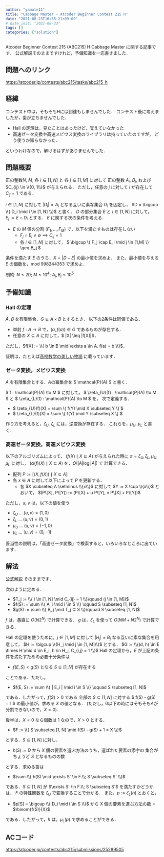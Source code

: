 ```yaml
---
author: "yamate11"
title: "Cabbage Master - Atcoder Beginner Contest 215 H"
date: "2021-08-23T16:35:21+09:00"
# date_init: "2021-08-23"
tags: []
categories: ["solution"]
---
```


Atcoder Beginner Contest 215 (ABC215) H Cabbage Master に関する記事です．
公式解説そのままですけれど，予備知識を一応書きました．

## 問題へのリンク

https://atcoder.jp/contests/abc215/tasks/abc215_h

## 経緯

コンテスト中は，そもそもHには到達もしませんでした．
コンテスト後に考えましたが，歯が立ちませんでした．

* Hall の定理は，見たことはあったけど，覚えていなかった
* 高速ゼータ変換や高速メビウス変換のライブラリは持っていたのですが，
  どう使うか知らなかった．
  
というわけなので，解けるはずがありませんでした．

## 問題概要

正の整数$N$, $M$; 各 $i\in [1, N]$ と 各 $j \in [1, M]$ に対して
正の整数 $A_i$, $B_j$, および $C_{ij} \in \\{0, 1\\}$ が与えられる．
ただし，任意の $j$ に対して $i$ が存在して
$C_{ij} = 1$ である．

$i\in [1, N]$ に対して $|D_i| = A_i$ となる互いに素な集合 $D_i$ を固定し，
$D = \bigcup \\{ D_i \mid i \in [1, N] \\}$ と書く．
$D$ の部分集合 $E$ と $i \in [1, N]$ に対して，$E_i := E \cap D_i$ とする．
$E$ に関する次の条件を考える．

* $E$ の $M$ 個の分割 $(F_1, \ldots, F_M)$ で，以下を満たすものは存在しない
    * $F_j \cap E_i \neq \emptyset \implies C_{ij} = 1$
    * 各 $i \in [1,N]$ に対して，
      $ \bigcup \\{ F_j \cap E_i \mid j \in [1,M] \\} \geq B_j $

条件を満たす $E$ のうち，$X = |D - E|$ の最小値を求めよ．
また，最小値を与える $E$ の個数を，mod 998244353 で求めよ．

制約: $N \leq 20$; $M \leq 10^4$; $A_i, B_j \leq 10^5$

## 予備知識

### Hall の定理

$A$, $B$ を有限集合，$G \subseteq A \times B$ とするとき，
以下の2条件は同値である．

* 単射 $f: A \to B$ で，$(a, f(a)) \in G$ であるものが存在する．
* 任意の $X \subseteq A$ に対して，$ |X| \leq |f\[X]|$．

ただし，$f[X] := \\{ b \in B \mid \exists a \in A. f(a) = b \\}$．

証明は，たとえば[高校数学の美しい物語](https://manabitimes.jp/math/904)
に載っています．

### ゼータ変換，メビウス変換

$A$ を有限集合とする．$A$の冪集合を
$ \mathcal{P}(A) $ と書く．

$ f : \mathcal{P}(A) \to M $ に対して，
$ \zeta_{U}(f) : \mathcal{P}(A) \to M $ と
$ \zeta_{L}(f) : \mathcal{P}(A) \to M $ を，
次で定義する．

* $ \zeta_{U}(f)(X) = \sum \\{ f(Y) \mid X \subseteq Y \\} $
* $ \zeta_{L}(f)(X) = \sum \\{ f(Y) \mid Y \subseteq X \\} $

作り方を考えると，$\zeta_{U}$, $\zeta_{L}$ には，逆変換が存在する．
これらを，$\mu_{U}$, $\mu_L$ と書く．

### 高速ゼータ変換，高速メビウス変換

以下のアルゴリズムによって，
$(f(X) \mid X \subseteq A)$ が与えられた時に
$\alpha = \zeta_U, \zeta_L, \mu_U, \mu_L$ に対し，
$(\alpha(f)(X) \mid X \subseteq A)$ を，$O(|A| \log|A|)$ で
計算できる．

* 配列 $P := [(X, f(X)) \mid X \subseteq A]$
* 各 $x \in A$ に対して以下によって $P$ を更新する．
    * 各 $X \subseteq A \setminus \\{x\\}$ に対して
         $Y := X \cup \\{x\\}$ とおいて，
         $(P\[X], P\[Y])
           := (P\[X] + u P\[Y], v P\[X] + P\[Y])$

ただし，$u$, $v$ は，以下の値を使う

* $\zeta_U$ ... $(u, v) = (1, 0)$
* $\zeta_L$ ... $(u, v) = (0, 1)$
* $\mu_U$ ... $(u, v) = (-1, 0)$
* $\mu_L$ ... $(u, v) = (0, -1)$


妥当性の説明は，「高速ゼータ変換」で検索すると，いろいろなところに出ています．

## 解法

[公式解説](https://atcoder.jp/contests/abc215/editorial/2505) そのままです．

次のように定める．

* $T_j := \\{ i \in [1, N] \mid C_{ij} = 1 \\}\qquad
  (j \in [1, M])$
* $f(S) := \sum \\{ A_i \mid i \in S \\} \qquad S \subseteq [1, N]$
* $g(S) := \sum \\{ B_j \mid T_j ⊆ S \\}\qquad S \subseteq [1, N]$

$f$ は，愚直に $O(N 2^N)$ で計算できる．
$g$ は，$\zeta_L$ を使って $O(NM + N 2^N)$ で計算できる．

Hall の定理を使うために，$j \in [1, M]$ に対して
$|H_j| = B_j$ なる互いに素な集合を用意して，
$H := \bigcup \\{H_j \mid j \in [1, M]\\}$ とする．
$G := \\{(d, h) \in E \times H \mid d \in E_i, h \in H_j,
          C_{i,j} = 1 \\}$
Hall の定理から，$E$ が上記の条件を満たすための必要十分条件は

* $f(E, S) < g(S)$ となる $S \subseteq [1, N]$ が存在する

ことである．ただし，

* $f(E, S) := \sum \\{ | E_i | \mid i \in S \\} \qquad S \subseteq [1, N]$

である．したがって，$f(S) > 0$ である 全部の $S \subseteq [1, N]$ に対する
$ f(S) - g(S) + 1 $ の最小値が，求める $X$ の値となる．
(ただし，0以下の時にはそもそも$A$が分割できないので，$X=0$)．

後半は，$X= 0$ なら個数は 1 なので，$X> 0$ とする．

* $F := \\{ S \subseteq [1, N] \mid f(S) - g(S) + 1 = X \\}$

とする．$S \subseteq [1, N]$ に対し，

*  $h(S)$ := $D$ から $X$ 個の要素を選ぶ方法のうち，選ばれた要素の添字の
             集合がちょうど $S$ となるものの数

とする．求める答は

*   $\sum \\{ h(S) \mid \exists S' \in F.\\; S \subseteq S' \\}$

である．$S \subseteq [1, N]$ が $\exists S' \in F.\\; S \subseteq S'$
を満たすかどうかは，
$F$ の特性関数を $\zeta_U$ で変換することで分かる．
また，$p := \zeta_L(h)$ とおくと，

* $p[S] = \bigcup \\{ D_i \mid i \in S \\}$ から X 個の要素を選ぶ方法の数
        = $\binom{f(S)}{X}$

である．したがって，$h$ は，$\mu_L(p)$ で求めることができる．

## ACコード

https://atcoder.jp/contests/abc215/submissions/25289505


